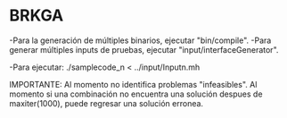 BRKGA
=====

-Para la generación de múltiples binarios, ejecutar "bin/compile".
-Para generar múltiples inputs de pruebas, ejecutar "input/interfaceGenerator".

-Para ejecutar:
	./samplecode_n < ../input/Inputn.mh

IMPORTANTE: 
	Al momento no identifica problemas "infeasibles". 
	Al momento si una combinación no encuentra una solución despues de maxiter(1000), puede regresar una solución erronea.
